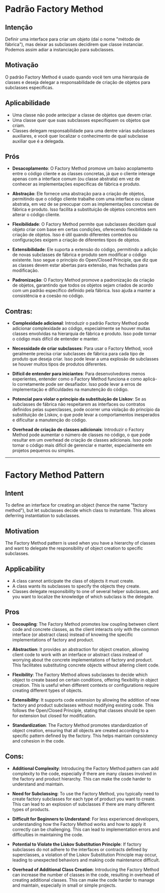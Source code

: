# Padrão Factory Method

## Intenção
Definir uma interface para criar um objeto (daí o nome "método de fábrica"), mas deixar as subclasses decidirem que classe instanciar. Podemos assim adiar a instanciação para subclasses.

## Motivação
O padrão Factory Method é usado quando você tem uma hierarquia de classes e deseja delegar a responsabilidade de criação de objetos para subclasses específicas.

## Aplicabilidade
- Uma classe não pode antecipar a classe de objetos que devem criar.
- Uma classe quer que suas subclasses especifiquem os objetos que criam.
- Classes delegam responsabilidade para uma dentre várias subclasses auxiliares, e você quer localizar o conhecimento de qual subclasse auxiliar que é a delegada.

## Prós
- **Desacoplamento**: O Factory Method promove um baixo acoplamento entre o código cliente e as classes concretas, já que o cliente interage apenas com a interface comum (ou classe abstrata) em vez de conhecer as implementações específicas de fábrica e produto.

- **Abstração**: Ele fornece uma abstração para a criação de objetos, permitindo que o código cliente trabalhe com uma interface ou classe abstrata, em vez de se preocupar com as implementações concretas de fábrica e produto. Isso facilita a substituição de objetos concretos sem alterar o código cliente.

- **Flexibilidade**: O Factory Method permite que subclasses decidam qual objeto criar com base em certas condições, oferecendo flexibilidade na criação de objetos. Isso é útil quando diferentes contextos ou configurações exigem a criação de diferentes tipos de objetos.

- **Extensibilidade**: Ele suporta a extensão do código, permitindo a adição de novas subclasses de fábrica e produto sem modificar o código existente. Isso segue o princípio do Open/Closed Principle, que diz que as classes devem estar abertas para extensão, mas fechadas para modificação.

- **Padronização**: O Factory Method promove a padronização da criação de objetos, garantindo que todos os objetos sejam criados de acordo com um padrão específico definido pela fábrica. Isso ajuda a manter a consistência e a coesão no código.

## Contras:

- **Complexidade adicional**: Introduzir o padrão Factory Method pode adicionar complexidade ao código, especialmente se houver muitas classes envolvidas na hierarquia de fábrica e produto. Isso pode tornar o código mais difícil de entender e manter.

- **Necessidade de criar subclasses**: Para usar o Factory Method, você geralmente precisa criar subclasses de fábrica para cada tipo de produto que deseja criar. Isso pode levar a uma explosão de subclasses se houver muitos tipos de produtos diferentes.

- **Difícil de entender para iniciantes**: Para desenvolvedores menos experientes, entender como o Factory Method funciona e como aplicá-lo corretamente pode ser desafiador. Isso pode levar a erros de implementação e dificuldades na manutenção do código.

- **Potencial para violar o princípio da substituição de Liskov**: Se as subclasses de fábrica não respeitarem as interfaces ou contratos definidos pelas superclasses, pode ocorrer uma violação do princípio da substituição de Liskov, o que pode levar a comportamentos inesperados e dificultar a manutenção do código.

- **Overhead de criação de classes adicionais**: Introduzir o Factory Method pode aumentar o número de classes no código, o que pode resultar em um overhead de criação de classes adicionais. Isso pode tornar o código mais difícil de gerenciar e manter, especialmente em projetos pequenos ou simples.

---

# Factory Method Pattern

## Intent
To define an interface for creating an object (hence the name "factory method"), but let subclasses decide which class to instantiate. This allows deferring instantiation to subclasses.

## Motivation
The Factory Method pattern is used when you have a hierarchy of classes and want to delegate the responsibility of object creation to specific subclasses.

## Applicability
- A class cannot anticipate the class of objects it must create.
- A class wants its subclasses to specify the objects they create.
- Classes delegate responsibility to one of several helper subclasses, and you want to localize the knowledge of which subclass is the delegate.

## Pros
- **Decoupling**: The Factory Method promotes low coupling between client code and concrete classes, as the client interacts only with the common interface (or abstract class) instead of knowing the specific implementations of factory and product.

- **Abstraction**: It provides an abstraction for object creation, allowing client code to work with an interface or abstract class instead of worrying about the concrete implementations of factory and product. This facilitates substituting concrete objects without altering client code.

- **Flexibility**: The Factory Method allows subclasses to decide which object to create based on certain conditions, offering flexibility in object creation. This is useful when different contexts or configurations require creating different types of objects.

- **Extensibility**: It supports code extension by allowing the addition of new factory and product subclasses without modifying existing code. This follows the Open/Closed Principle, stating that classes should be open for extension but closed for modification.

- **Standardization**: The Factory Method promotes standardization of object creation, ensuring that all objects are created according to a specific pattern defined by the factory. This helps maintain consistency and cohesion in the code.

## Cons:
- **Additional Complexity**: Introducing the Factory Method pattern can add complexity to the code, especially if there are many classes involved in the factory and product hierarchy. This can make the code harder to understand and maintain.

- **Need for Subclassing**: To use the Factory Method, you typically need to create factory subclasses for each type of product you want to create. This can lead to an explosion of subclasses if there are many different types of products.

- **Difficult for Beginners to Understand**: For less experienced developers, understanding how the Factory Method works and how to apply it correctly can be challenging. This can lead to implementation errors and difficulties in maintaining the code.

- **Potential to Violate the Liskov Substitution Principle**: If factory subclasses do not adhere to the interfaces or contracts defined by superclasses, a violation of the Liskov Substitution Principle may occur, leading to unexpected behaviors and making code maintenance difficult.

- **Overhead of Additional Class Creation**: Introducing the Factory Method can increase the number of classes in the code, resulting in overhead of creating additional classes. This can make the code harder to manage and maintain, especially in small or simple projects.
